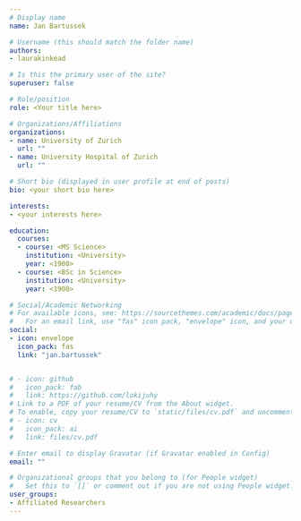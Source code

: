 ```yaml
---
# Display name
name: Jan Bartussek

# Username (this should match the folder name)
authors:
- laurakinkead

# Is this the primary user of the site?
superuser: false

# Role/position
role: <Your title here>

# Organizations/Affiliations
organizations:
- name: University of Zurich
  url: ""
- name: University Hospital of Zurich
  url: ""

# Short bio (displayed in user profile at end of posts)
bio: <your short bio here>

interests:
- <your interests here>

education:
  courses:
  - course: <MS Science>
    institution: <University>
    year: <1900>
  - course: <BSc in Science>
    institution: <University>
    year: <1900>

# Social/Academic Networking
# For available icons, see: https://sourcethemes.com/academic/docs/page-builder/#icons
#   For an email link, use "fas" icon pack, "envelope" icon, and your uzh email up to before the '@'.
social:
- icon: envelope
  icon_pack: fas
  link: "jan.bartussek"


# - icon: github
#   icon_pack: fab
#   link: https://github.com/lokijuhy
# Link to a PDF of your resume/CV from the About widget.
# To enable, copy your resume/CV to `static/files/cv.pdf` and uncomment the lines below.
# - icon: cv
#   icon_pack: ai
#   link: files/cv.pdf

# Enter email to display Gravatar (if Gravatar enabled in Config)
email: ""

# Organizational groups that you belong to (for People widget)
#   Set this to `[]` or comment out if you are not using People widget.
user_groups:
- Affiliated Researchers
---
```


<Write a bio here.>
